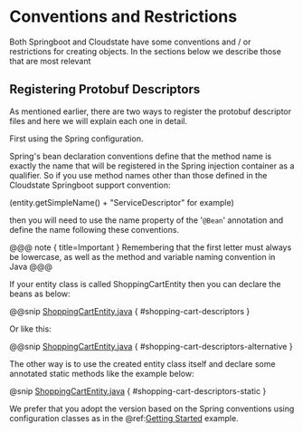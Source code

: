 # Conventions and Restrictions

Both Springboot and Cloudstate have some conventions and / or restrictions for creating objects. 
In the sections below we describe those that are most relevant

## Registering Protobuf Descriptors
As mentioned earlier, there are two ways to register the protobuf descriptor files and here we will explain each one in 
detail.

First using the Spring configuration.
 
Spring's bean declaration conventions define that the method name is exactly the name that will be registered in
the Spring injection container as a qualifier.
So if you use method names other than those defined in the Cloudstate Springboot support convention:

 (entity.getSimpleName() + "ServiceDescriptor" for example)

then you will need to use the name property of the '`@Bean`' annotation and define the name following these conventions.

@@@ note { title=Important }
Remembering that the first letter must always be lowercase, as well as the method and variable naming convention in Java 
@@@

If your entity class is called ShoppingCartEntity then you can declare the beans as below:

@@snip [ShoppingCartEntity.java]($base$/docs/src/tests/paradox/ShoppingCartEntity.java) { #shopping-cart-descriptors }

Or like this:

@@snip [ShoppingCartEntity.java]($base$/docs/src/tests/paradox/ShoppingCartEntity.java) { #shopping-cart-descriptors-alternative }

The other way is to use the created entity class itself and declare some annotated static methods like the example below:

@snip [ShoppingCartEntity.java]($base$/docs/src/tests/paradox/ShoppingCartEntity.java) { #shopping-cart-descriptors-static }

We prefer that you adopt the version based on the Spring conventions using configuration classes as in the 
@ref:[Getting Started](gettingstarted.md) example.
